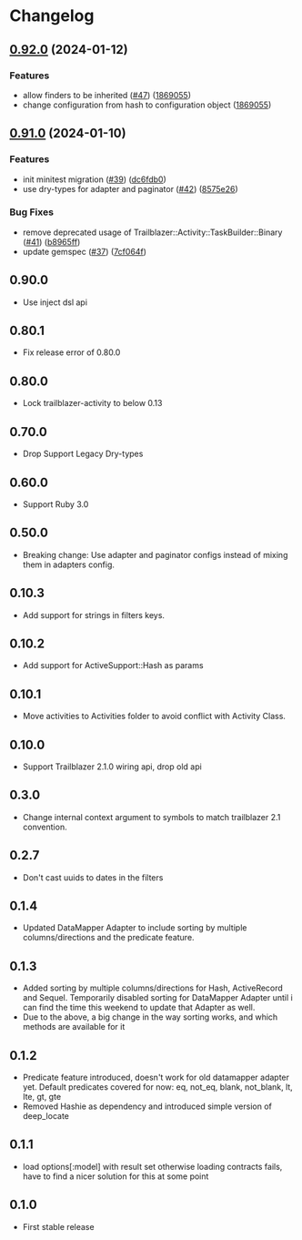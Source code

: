 # Changelog

## [0.92.0](https://github.com/trailblazer/trailblazer-finder/compare/v0.91.0...v0.92.0) (2024-01-12)


### Features

* allow finders to be inherited ([#47](https://github.com/trailblazer/trailblazer-finder/issues/47)) ([1869055](https://github.com/trailblazer/trailblazer-finder/commit/186905596d74aa6fe180ce709cf7da79b8a9aa2c))
* change configuration from hash to configuration object ([1869055](https://github.com/trailblazer/trailblazer-finder/commit/186905596d74aa6fe180ce709cf7da79b8a9aa2c))

## [0.91.0](https://github.com/trailblazer/trailblazer-finder/compare/v0.90.0...v0.91.0) (2024-01-10)


### Features

* init minitest migration ([#39](https://github.com/trailblazer/trailblazer-finder/issues/39)) ([dc6fdb0](https://github.com/trailblazer/trailblazer-finder/commit/dc6fdb05cd492a8d60ed9c9e882537bacf3d3f1e))
* use dry-types for adapter and paginator ([#42](https://github.com/trailblazer/trailblazer-finder/issues/42)) ([8575e26](https://github.com/trailblazer/trailblazer-finder/commit/8575e266aa1ae069bfd023970a2e427a8124dec8))


### Bug Fixes

* remove deprecated usage of Trailblazer::Activity::TaskBuilder::Binary ([#41](https://github.com/trailblazer/trailblazer-finder/issues/41)) ([b8965ff](https://github.com/trailblazer/trailblazer-finder/commit/b8965ff9f0549f927409e90cc2d8a227267c13d9))
* update gemspec ([#37](https://github.com/trailblazer/trailblazer-finder/issues/37)) ([7cf064f](https://github.com/trailblazer/trailblazer-finder/commit/7cf064f8e6e33b863a169041e2ee59ebd5152fd1))

## 0.90.0
* Use inject dsl api 

## 0.80.1
* Fix release error of 0.80.0

## 0.80.0
* Lock trailblazer-activity to below 0.13

## 0.70.0
* Drop Support Legacy Dry-types

## 0.60.0
* Support Ruby 3.0

## 0.50.0
* Breaking change: Use adapter and paginator configs instead of mixing them in adapters config.

## 0.10.3
* Add support for strings in filters keys.

## 0.10.2
* Add support for ActiveSupport::Hash as params

## 0.10.1
* Move activities to Activities folder to avoid conflict with Activity Class.

## 0.10.0
* Support Trailblazer 2.1.0 wiring api, drop old api

## 0.3.0
* Change internal context argument to symbols to match trailblazer 2.1 convention.

## 0.2.7
* Don't cast uuids to dates in the filters

## 0.1.4
* Updated DataMapper Adapter to include sorting by multiple columns/directions and the predicate feature.

## 0.1.3
* Added sorting by multiple columns/directions for Hash, ActiveRecord and Sequel. Temporarily disabled sorting for DataMapper Adapter until i can find the time this weekend to update that Adapter as well.
* Due to the above, a big change in the way sorting works, and which methods are available for it

## 0.1.2

* Predicate feature introduced, doesn't work for old datamapper adapter yet. Default predicates covered for now: eq, not_eq, blank, not_blank, lt, lte, gt, gte
* Removed Hashie as dependency and introduced simple version of deep_locate

## 0.1.1

* load options[:model] with result set otherwise loading contracts fails, have to find a nicer solution for this at some point

## 0.1.0

* First stable release
